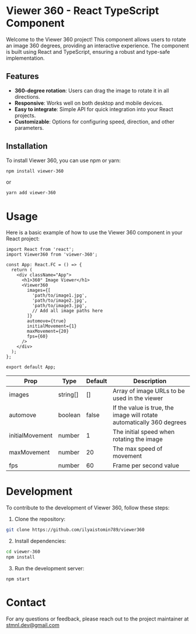 # Viewer 360 - React TypeScript Component

Welcome to the Viewer 360 project! This component allows users to rotate an image 360 degrees, providing an interactive experience. The component is built using React and TypeScript, ensuring a robust and type-safe implementation.

## Features

- **360-degree rotation**: Users can drag the image to rotate it in all directions.
- **Responsive**: Works well on both desktop and mobile devices.
- **Easy to integrate**: Simple API for quick integration into your React projects.
- **Customizable**: Options for configuring speed, direction, and other parameters.

## Installation

To install Viewer 360, you can use npm or yarn:

```bash
npm install viewer-360
```
or
```bash
yarn add viewer-360
```

# Usage

Here is a basic example of how to use the Viewer 360 component in your React project:

```tsx
import React from 'react';
import Viewer360 from 'viewer-360';

const App: React.FC = () => {
  return (
    <div className="App">
      <h1>360° Image Viewer</h1>
      <Viewer360
        images={[
          'path/to/image1.jpg',
          'path/to/image2.jpg',
          'path/to/image3.jpg',
          // Add all image paths here
        ]}
        automove={true}
        initialMovement={1}
        maxMovement={20}
        fps={60}
      />
    </div>
  );
};

export default App;
```


| Prop | Type | Default | Description |
| --- | --- | --- | --- |
| images | string[] | [] | 	Array of image URLs to be used in the viewer |
| automove | boolean | false | If the value is true, the image will rotate automatically 360 degrees |
| initialMovement | number | 1 | The initial speed when rotating the image |
| maxMovement | number | 20 | The max speed of movement |
| fps | number | 60 | Frame per second value |

# Development

To contribute to the development of Viewer 360, follow these steps:
1. Clone the repository:

```bash
git clone https://github.com/ilyaistomin789/viewer360
```

2. Install dependencies:

```bash
cd viewer-360
npm install
```

3. Run the development server:

```bash
npm start
```

# Contact

For any questions or feedback, please reach out to the project maintainer at stmnl.dev@gmail.com
